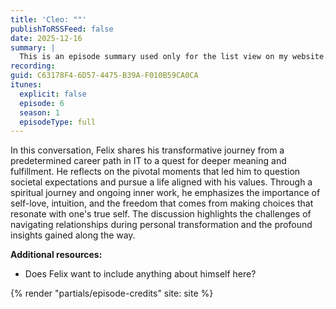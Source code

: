 ```yaml
---
title: 'Cleo: ""'
publishToRSSFeed: false
date: 2025-12-16
summary: |
  This is an episode summary used only for the list view on my website.
recording:
guid: C63178F4-6D57-4475-B39A-F010B59CA0CA
itunes:
  explicit: false
  episode: 6
  season: 1
  episodeType: full
---
```


In this conversation, Felix shares his transformative journey from a predetermined career path in IT to a quest for deeper meaning and fulfillment. He reflects on the pivotal moments that led him to question societal expectations and pursue a life aligned with his values. Through a spiritual journey and ongoing inner work, he emphasizes the importance of self-love, intuition, and the freedom that comes from making choices that resonate with one's true self. The discussion highlights the challenges of navigating relationships during personal transformation and the profound insights gained along the way.

**Additional resources:**

- Does Felix want to include anything about himself here?

{% render "partials/episode-credits" site: site %}
